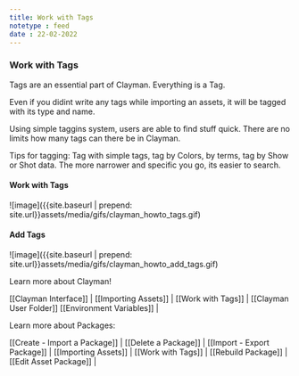 ```yaml
---
title: Work with Tags
notetype : feed
date : 22-02-2022
---
```

### Work with Tags

Tags are an essential part of Clayman. Everything is a Tag.

Even if you didint write any tags while importing an assets, it will be tagged with its type and name.

Using simple taggins system, users are able to find stuff quick.
There are no limits how many tags can there be in Clayman.

Tips for tagging:
Tag with simple tags, tag by Colors, by terms, tag by Show or Shot data. The more narrower and specific you go, its easier to search.

<h4><b>Work with Tags</b></h4>
![image]({{site.baseurl | prepend: site.url}}assets/media/gifs/clayman_howto_tags.gif)

<h4><b>Add Tags</b></h4>
![image]({{site.baseurl | prepend: site.url}}assets/media/gifs/clayman_howto_add_tags.gif)


Learn more about Clayman!

[[Clayman Interface]] | 
[[Importing Assets]] | 
[[Work with Tags]] | 
[[Clayman User Folder]]
[[Environment Variables]] |


Learn more about Packages:

[[Create - Import a Package]] | 
[[Delete a Package]] | 
[[Import - Export Package]] | 
[[Importing Assets]] | 
[[Work with Tags]] | 
[[Rebuild Package]] | 
[[Edit Asset Package]] | 
